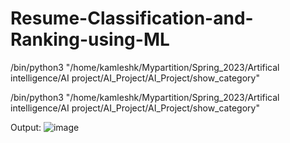 # Resume-Classification-and-Ranking-using-ML

/bin/python3 "/home/kamleshk/Mypartition/Spring_2023/Artifical intelligence/AI project/AI_Project/AI_Project/show_category"

/bin/python3 "/home/kamleshk/Mypartition/Spring_2023/Artifical intelligence/AI project/AI_Project/AI_Project/show_category"


Output: 
![image](https://github.com/KamleshKumar427/Resume-Classification-and-Ranking-using-ML/assets/95052507/a8efd99b-6cfa-4c82-ade4-7bc981b22489)

